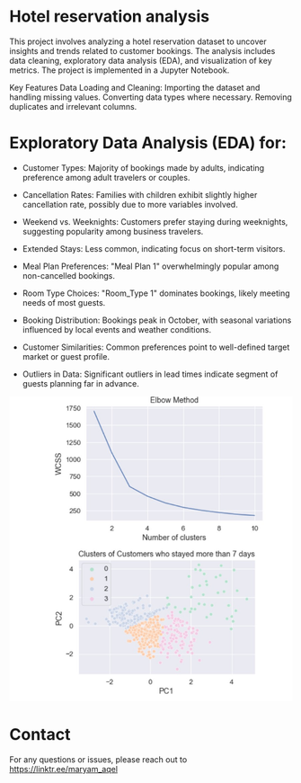 # Hotel reservation analysis
This project involves analyzing a hotel reservation dataset to uncover insights and trends related to customer bookings. The analysis includes data cleaning, exploratory data analysis (EDA), and visualization of key metrics. The project is implemented in a Jupyter Notebook.

Key Features
Data Loading and Cleaning:
Importing the dataset and handling missing values.
Converting data types where necessary.
Removing duplicates and irrelevant columns.

# Exploratory Data Analysis (EDA) for:

* Customer Types: Majority of bookings made by adults, indicating preference among adult travelers or couples.

* Cancellation Rates: Families with children exhibit slightly higher cancellation rate, possibly due to more variables involved.

* Weekend vs. Weeknights: Customers prefer staying during weeknights, suggesting popularity among business travelers.

* Extended Stays: Less common, indicating focus on short-term visitors.

* Meal Plan Preferences: "Meal Plan 1" overwhelmingly popular among non-cancelled bookings.

* Room Type Choices: "Room_Type 1" dominates bookings, likely meeting needs of most guests.

* Booking Distribution: Bookings peak in October, with seasonal variations influenced by local events and weather conditions.

* Customer Similarities: Common preferences point to well-defined target market or guest profile.

* Outliers in Data: Significant outliers in lead times indicate segment of guests planning far in advance.
  
![Clustering](Outputs/clustering.jpg)

# Contact
For any questions or issues, please reach out to https://linktr.ee/maryam_aqel


